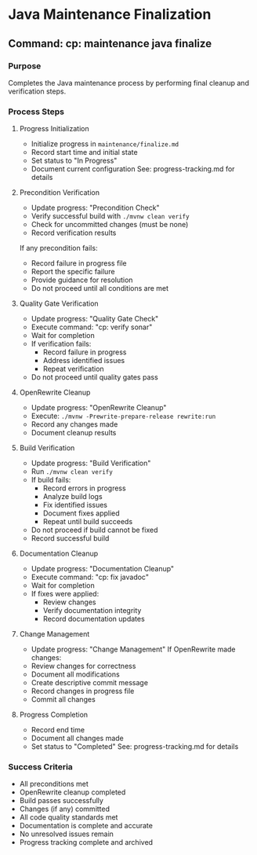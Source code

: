 # Java Maintenance Finalization

## Command: cp: maintenance java finalize

### Purpose
Completes the Java maintenance process by performing final cleanup and verification steps.

### Process Steps

1. Progress Initialization
   - Initialize progress in `maintenance/finalize.md`
   - Record start time and initial state
   - Set status to "In Progress"
   - Document current configuration
   See: progress-tracking.md for details

2. Precondition Verification
   - Update progress: "Precondition Check"
   - Verify successful build with `./mvnw clean verify`
   - Check for uncommitted changes (must be none)
   - Record verification results

   If any precondition fails:
   - Record failure in progress file
   - Report the specific failure
   - Provide guidance for resolution
   - Do not proceed until all conditions are met

3. Quality Gate Verification
   - Update progress: "Quality Gate Check"
   - Execute command: "cp: verify sonar"
   - Wait for completion
   - If verification fails:
     * Record failure in progress
     * Address identified issues
     * Repeat verification
   - Do not proceed until quality gates pass

4. OpenRewrite Cleanup
   - Update progress: "OpenRewrite Cleanup"
   - Execute: `./mvnw -Prewrite-prepare-release rewrite:run`
   - Record any changes made
   - Document cleanup results

5. Build Verification
   - Update progress: "Build Verification"
   - Run `./mvnw clean verify`
   - If build fails:
     * Record errors in progress
     * Analyze build logs
     * Fix identified issues
     * Document fixes applied
     * Repeat until build succeeds
   - Do not proceed if build cannot be fixed
   - Record successful build

6. Documentation Cleanup
   - Update progress: "Documentation Cleanup"
   - Execute command: "cp: fix javadoc"
   - Wait for completion
   - If fixes were applied:
     * Review changes
     * Verify documentation integrity
     * Record documentation updates

7. Change Management
   - Update progress: "Change Management"
   If OpenRewrite made changes:
   - Review changes for correctness
   - Document all modifications
   - Create descriptive commit message
   - Record changes in progress file
   - Commit all changes

8. Progress Completion
   - Record end time
   - Document all changes made
   - Set status to "Completed"
   See: progress-tracking.md for details

### Success Criteria
- All preconditions met
- OpenRewrite cleanup completed
- Build passes successfully
- Changes (if any) committed
- All code quality standards met
- Documentation is complete and accurate
- No unresolved issues remain
- Progress tracking complete and archived
